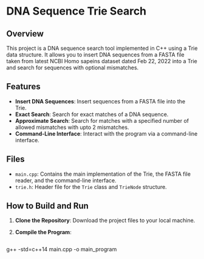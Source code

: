 # DNA Sequence Trie Search

## Overview

This project is a DNA sequence search tool implemented in C++ using a Trie data structure. It allows you to insert DNA sequences from a FASTA file taken from latest NCBI Homo sapeins dataset dated Feb 22, 2022 into a Trie and search for sequences with optional mismatches.

## Features

- **Insert DNA Sequences**: Insert sequences from a FASTA file into the Trie.
- **Exact Search**: Search for exact matches of a DNA sequence.
- **Approximate Search**: Search for matches with a specified number of allowed mismatches with upto 2 mismatches.
- **Command-Line Interface**: Interact with the program via a command-line interface.

## Files

- `main.cpp`: Contains the main implementation of the Trie, the FASTA file reader, and the command-line interface.
- `trie.h`: Header file for the `Trie` class and `TrieNode` structure.

## How to Build and Run

1. **Clone the Repository**: Download the project files to your local machine.

2. **Compile the Program**:
   ```bash
g++ -std=c++14 main.cpp -o main_program
